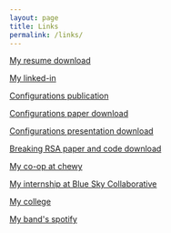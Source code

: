 ```yaml
---
layout: page
title: Links
permalink: /links/
---
```


<div>
<p><a href="/assets/pdf/LukeBoyerResume.pdf" download>My resume download</a></p>
<p><a href="https://www.linkedin.com/in/luke-boyer-483078158/" target="_blank">My linked-in</a></p>
<p><a href="https://arxiv.org/abs/2108.13565" target="_blank">Configurations publication</a></p>
<p><a href="/assets/pdf/LukeBoyerNickPayneConfigurations.pdf" download> Configurations paper download</a></p>
<p><a href="/assets/pdf/LukeBoyerNickPayneConfigurationsPresentation.pdf" download>Configurations presentation download</a></p>
<p><a href="/assets/zip/breakingRSA.zip" download>Breaking RSA paper and code download</a></p>
<p><a href="https://www.chewy.com/" target="_blank">My co-op at chewy</a></p>
<p><a href="https://blueskycollaborative.com/" target="_blank">My internship at Blue Sky Collaborative</a></p>
<p><a href="https://www.khoury.northeastern.edu/" target="_blank">My college</a></p>
<p><a href="https://open.spotify.com/artist/4bRdOW5ZMn96Z0cz5rMZPR?si=arueZ0NVSC6OsKC-BXOaCA&dl_branch=1" target="_blank">My band's spotify</a></p>
</div>